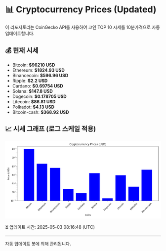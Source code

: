 
# 📊 Cryptocurrency Prices (Updated)

이 리포지토리는 CoinGecko API를 사용하여 코인 TOP 10 시세를 10분가격으로 자동 업데이트합니다.

## 💰 현재 시세
- Bitcoin: **$96210 USD**
- Ethereum: **$1824.93 USD**
- Binancecoin: **$596.96 USD**
- Ripple: **$2.2 USD**
- Cardano: **$0.69754 USD**
- Solana: **$147.8 USD**
- Dogecoin: **$0.178705 USD**
- Litecoin: **$86.81 USD**
- Polkadot: **$4.13 USD**
- Bitcoin-cash: **$368.92 USD**

## 📈 시세 그래프 (로그 스케일 적용)
![Crypto Prices](crypto_prices.png)

⏳ 업데이트 시간: 2025-05-03 08:16:48 (UTC)

---
자동 업데이트 봇에 의해 관리됩니다.
